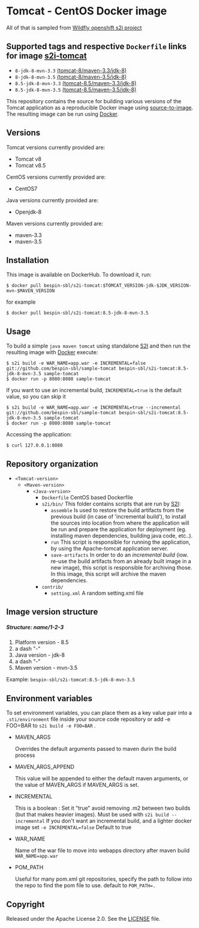 Tomcat - CentOS Docker image
========================================

All of that is sampled from [Wildfly openshift s2i project](https://github.com/openshift-s2i/s2i-wildfly)

Supported tags and respective `Dockerfile` links for image [s2i-tomcat](https://hub.docker.com/r/bespin-sbl/s2i-tomcat/) 
--------------------

* `8-jdk-8-mvn-3.3` [(tomcat-8/maven-3.3/jdk-8)](https://github.com/bespin-sbl/s2i-tomcat/blob/master/tomcat-8/maven-3.3/jdk-8/Dockerfile)
* `8-jdk-8-mvn-3.5` [(tomcat-8/maven-3.5/jdk-8)](https://github.com/bespin-sbl/s2i-tomcat/blob/master/tomcat-8/maven-3.5/jdk-8/Dockerfile)
* `8.5-jdk-8-mvn-3.3` [(tomcat-8.5/maven-3.3/jdk-8)](https://github.com/bespin-sbl/s2i-tomcat/blob/master/tomcat-8.5/maven-3.3/jdk-8/Dockerfile)
* `8.5-jdk-8-mvn-3.5` [(tomcat-8.5/maven-3.5/jdk-8)](https://github.com/bespin-sbl/s2i-tomcat/blob/master/tomcat-8.5/maven-3.5/jdk-8/Dockerfile)

This repository contains the source for building various versions of
the Tomcat application as a reproducible Docker image using
[source-to-image](https://github.com/openshift/source-to-image).
The resulting image can be run using [Docker](http://docker.io).

Versions
--------------------
Tomcat versions currently provided are:
* Tomcat v8
* Tomcat v8.5

CentOS versions currently provided are:
* CentOS7

Java versions currently provided are:
* Openjdk-8

Maven versions currently provided are:
* maven-3.3
* maven-3.5

Installation
--------------------
This image is available on DockerHub. To download it, run:

```
$ docker pull bespin-sbl/s2i-tomcat:$TOMCAT_VERSION-jdk-$JDK_VERSION-mvn-$MAVEN_VERSION
```

for example

```
$ docker pull bespin-sbl/s2i-tomcat:8.5-jdk-8-mvn-3.5 
```

Usage
--------------------
To build a simple `java maven tomcat`
using standalone [S2I](https://github.com/openshift/source-to-image) and then run the
resulting image with [Docker](http://docker.io) execute:

```
$ s2i build -e WAR_NAME=app.war -e INCREMENTAL=false git://github.com/bespin-sbl/sample-tomcat bespin-sbl/s2i-tomcat:8.5-jdk-8-mvn-3.5 sample-tomcat
$ docker run -p 8080:8080 sample-tomcat
```

If you want to use an incremental build, `INCREMENTAL=true` is the default value, so you can skip it

```
$ s2i build -e WAR_NAME=app.war -e INCREMENTAL=true --incremental git://github.com/bespin-sbl/sample-tomcat bespin-sbl/s2i-tomcat:8.5-jdk-8-mvn-3.5 sample-tomcat
$ docker run -p 8080:8080 sample-tomcat
```

Accessing the application:
```
$ curl 127.0.0.1:8080
```

Repository organization
-----------------------
* `<Tomcat-version>`
    * `<Maven-version>`
        * `<Java-version>`
            * `Dockerfile`
                CentOS based Dockerfile
            * `s2i/bin/`
                This folder contains scripts that are run by [S2I](https://github.com/openshift/source-to-image):
                * `assemble`
                  Is used to restore the build artifacts from the previous build (in case of
                  'incremental build'), to install the sources into location from where the
                  application will be run and prepare the application for deployment (eg.
                  installing maven dependencies, building java code, etc..).
                * `run`
                  This script is responsible for running the application, by using the
                  Apache-tomcat application server.
                * `save-artifacts`
                  In order to do an *incremental build* (iow. re-use the build artifacts
                  from an already built image in a new image), this script is responsible for
                  archiving those. In this image, this script will archive the
                  maven dependencies.
            * `contrib/`
                * `setting.xml`
                    A random setting.xml file

Image version structure
-----------------------
##### Structure: name/1-2-3
1. Platform version - 8.5
2. a dash "-"
3. Java version - jdk-8
4. a dash "-"
5. Maven version - mvn-3.5

Example: `bespin-sbl/s2i-tomcat:8.5-jdk-8-mvn-3.5`

Environment variables
---------------------
To set environment variables, you can place them as a key value pair into a `.sti/environment` 
file inside your source code repository or add -e FOO=BAR to `s2i build -e FOO=BAR` .

* MAVEN_ARGS

    Overrides the default arguments passed to maven durin the build process

* MAVEN_ARGS_APPEND

    This value will be appended to either the default maven arguments, or the value of MAVEN_ARGS if MAVEN_ARGS is set.

* INCREMENTAL

    This is a boolean :
    Set it "true" avoid removing .m2 between two builds (but that makes heavier images). Must be used with `s2i build --incremental`
    If you don't want an incremental build, and a lighter docker image set `-e INCREMENTAL=false`
    Default to true

* WAR_NAME

    Name of the war file to move into webapps directory after maven build `WAR_NAME=app.war`

* POM_PATH

    Useful for many pom.xml git repositories, specify the path to follow into the repo to find the pom file to use. default to `POM_PATH=.`

Copyright
--------------------
Released under the Apache License 2.0. See the [LICENSE](LICENSE) file.
